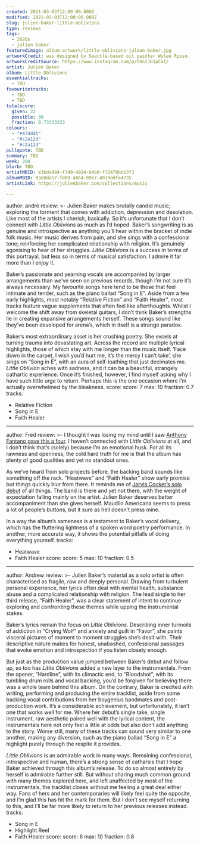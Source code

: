 ```yaml
---
created: 2021-03-03T12:00:00.000Z
modified: 2021-03-03T12:00:00.000Z
slug: julien-baker-little-oblivions
type: reviews
tags:
  - 2020s
  - julien baker
featuredimage: album-artwork/little-oblivions-julien-baker.jpg
artworkCredit: was designed by Seattle-based oil painter Wylee Risso.
artworkCreditSource: https://www.instagram.com/p/CGnIJG1pCaI/
artist: Julien Baker
album: Little Oblivions
essentialtracks:
  - TBD
favouritetracks:
  - TBD
  - TBD
totalscore:
  given: 22
  possible: 30
  fraction: 0.73333333
colours:
  - "#474d4b"
  - "#c2a12d"
  - "#c2a12d"
pullquote: TBD
summary: TBD
week: 260
blurb: TBD
artistMBID: e3bda984-f349-4924-b4b8-f72478bbb3f3
albumMBID: 03e8da57-fd08-4864-89e7-4919ddfe4735
artistLink: https://julienbaker.com/collections/music

---
```

author: andré
review: >-
  Julien Baker makes brutally candid music; exploring the torment that comes with addiction, depression and desolation. Like most of the artists I cherish, basically. So it’s unfortunate that I don’t connect with _Little Oblivions_ as much as I’d hoped. Baker’s songwriting is as genuine and introspective as anything you’ll hear within the bracket of indie folk music. Her music derives from pain, and she sings with a confessional tone; reinforcing her complicated relationship with religion. It’s genuinely agonising to hear of her struggles. _Little Oblivions_ is a success in terms of this portrayal, but less so in terms of musical satisfaction. I admire it far more than I enjoy it.


  Baker’s passionate and yearning vocals are accompanied by larger arrangements than we’ve seen on previous records, though I’m not sure it’s always necessary. My favourite songs here tend to be those that feel intimate and tender, such as the piano ballad “Song in E”. Aside from a few early highlights, most notably “Relative Fiction” and “Faith Healer”, most tracks feature vague supplements that often feel like afterthoughts. Whilst I welcome the shift away from skeletal guitars, I don’t think Baker’s strengths lie in creating expansive arrangements herself. These songs sound like they’ve been developed for arena’s, which in itself is a strange paradox.


  Baker’s most extraordinary asset is her crushing poetry. She excels at turning trauma into devastating art. Across the record are multiple lyrical highlights, those of which stay with me longer than the music itself. ’Face down in the carpet, I wish you’d hurt me, it’s the mercy I can’t take’, she sings on “Song in E”, with an aura of self-loathing that just decimates me. _Little Oblivion_ aches with sadness, and it can be a beautiful, strangely cathartic experience. Once it’s finished, however, I find myself asking why I have such little urge to return. Perhaps this is the one occasion where I’m actually overwhelmed by the bleakness.
score:
  score: 7
  max: 10
  fraction: 0.7
tracks:
  - Relative Fiction
  - Song in E
  - Faith Healer

---
author: Fred
review: >-
  I thought I was losing my mind until I saw [Anthony Fantano gave this a four](https://www.youtube.com/watch?v=LXdabIrzrDs). I haven’t connected with _Little Oblivions_ at all, and I don’t think that’s (solely) because I’m an emotional husk. For all its rawness and openness, the cold hard truth for me is that the album has plenty of good qualities and yet no standout ones. 


  As we’ve heard from solo projects before, the backing band sounds like something off the rack. “Heatwave” and “Faith Healer” show early promise but things quickly blur from there. It reminds me of [Jarvis Cocker’s solo debut](/reviews/jarvis-cocker-jarvis/) of all things. The band is there and yet not there, with the weight of expectation falling mainly on the artist. Julien Baker deserves better accompaniment than she gives herself. Maudlin Americana seems to press a lot of people’s buttons, but it sure as hell doesn’t press mine.


  In a way the album’s sameness is a testament to Baker’s vocal delivery, which has the fluttering lightness of a spoken word poetry performance. In another, more accurate way, it shows the potential pitfalls of doing everything yourself.
tracks:
  - Heatwave
  - Faith Healer
score:
  score: 5
  max: 10
  fraction: 0.5

---
author: Andrew
review: >-
  Julien Baker’s material as a solo artist is often characterised as fragile, raw and deeply personal. Drawing from turbulent personal experience, her lyrics often deal with mental health, substance abuse and a complicated relationship with religion. The lead single to her third release, “Faith Healer”, was a clear statement of intent to continue exploring and confronting these themes while upping the instrumental stakes.


  Baker’s lyrics remain the focus on _Little Oblivions._ Describing inner turmoils of addiction in “Crying Wolf” and anxiety and guilt in “Favor”, she paints visceral pictures of moment to moment struggles she’s dealt with. Their descriptive nature makes for honest, unabashed, confessional passages that evoke emotion and introspection if you listen closely enough.


  But just as the production value jumped between Baker’s debut and follow up, so too has _Little Oblivions_ added a new layer to the instrumentals. From the opener, “Hardline”, with its climactic end, to “Bloodshot”, with its tumbling drum rolls and vocal backing, you’d be forgiven for believing there was a whole team behind this album. On the contrary, Baker is credited with writing, performing and producing the entire tracklist, aside from some backing vocal contributions from her boygenius bandmates and post-production work. It’s a considerable achievement, but unfortunately, it isn’t one that works well for me. Where her debut’s single take, single instrument, raw aesthetic paired well with the lyrical content, the instrumentals here not only feel a little at odds but also don’t add anything to the story. Worse still, many of these tracks can sound very similar to one another, making any diversion, such as the piano ballad “Song in E” a highlight purely through the respite it provides.


  _Little Oblivions_ is an admirable work in many ways. Remaining confessional, introspective and human, there’s a strong sense of catharsis that I hope Baker achieved through this album’s release. To do so almost entirely by herself is admirable further still. But without sharing much common ground with many themes explored here, and left unaffected by most of the instrumentals, the tracklist closes without me feeling a great deal either way. Fans of hers and her contemporaries will likely feel quite the opposite, and I’m glad this has hit the mark for them. But I don’t see myself returning to this, and I’ll be far more likely to return to her previous releases instead.
tracks:
  - Song in E
  - Highlight Reel
  - Faith Healer
score:
  score: 6
  max: 10
  fraction: 0.6
